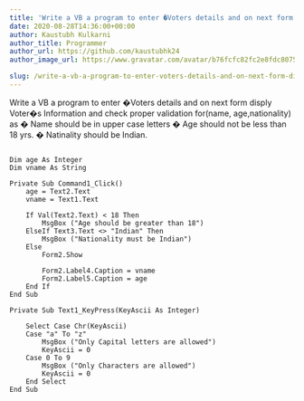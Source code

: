 ```yaml
---
title: 'Write a VB a program to enter �Voters details and on next form disply Voter�s Information and check proper validation for(name, age,nationality) as � Name should be in upper case letters � Age should not be less than 18 yrs. � Natinality should be Indian.'
date: 2020-08-28T14:36:00+00:00
author: Kaustubh Kulkarni
author_title: Programmer
author_url: https://github.com/kaustubhk24
author_image_url: https://www.gravatar.com/avatar/b76fcfc82fc2e8fdc8075636f1735f61?s=200

slug: /write-a-vb-a-program-to-enter-voters-details-and-on-next-form-disply-voters-information-and-check-proper-validation-forname-agenationality-as-name-should-b/
---
```

Write a VB a program to enter �Voters details and on next form disply Voter�s Information and check proper validation for(name, age,nationality) as � Name should be in upper case letters � Age should not be less than 18 yrs. � Natinality should be Indian. 


```
  
Dim age As Integer  
Dim vname As String  
  
Private Sub Command1_Click()  
	age = Text2.Text  
	vname = Text1.Text  
	  
	If Val(Text2.Text) < 18 Then  
		MsgBox ("Age should be greater than 18")  
	ElseIf Text3.Text <> "Indian" Then  
		MsgBox ("Nationality must be Indian")  
	Else  
		Form2.Show  
  
		Form2.Label4.Caption = vname  
		Form2.Label5.Caption = age  
	End If  
End Sub  
  
Private Sub Text1_KeyPress(KeyAscii As Integer)  
  
	Select Case Chr(KeyAscii)  
	Case "a" To "z"  
		MsgBox ("Only Capital letters are allowed")  
		KeyAscii = 0  
	Case 0 To 9  
		MsgBox ("Only Characters are allowed")  
		KeyAscii = 0  
	End Select  
End Sub  
  
  

```
